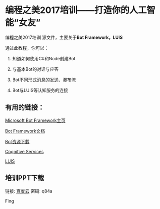 # 编程之美2017培训——打造你的人工智能“女友”

编程之美2017培训 源文件，主要关于**Bot Framework，LUIS**

通过此教程，你可以：

1. 知道如何使用C#和Node创建Bot

2. 与基本Bot的对话与应答

3. Bot不同形式消息的发送、瀑布流

4. Bot与LUIS等认知服务的连接

## 有用的链接：

[Microsoft Bot Framework主页](https://dev.botframework.com/)

[Bot Framework文档](https://docs.botframework.com/en-us/)

[Bot资源下载](https://docs.botframework.com/en-us/downloads/#navtitle)

[Cognitive Services](https://www.microsoft.com/cognitive-services)

[LUIS](https://www.luis.ai/)

## 培训PPT下载

链接: [百度云](http://pan.baidu.com/s/1gePmA3p) 密码: q84a

Fing